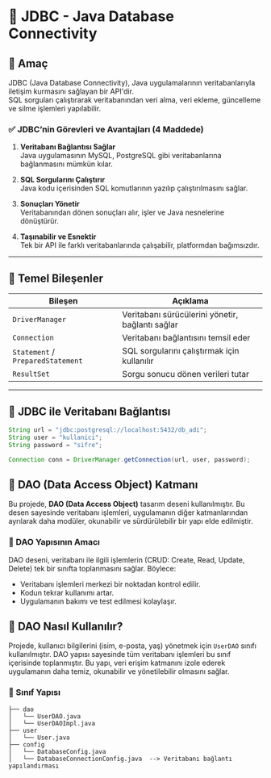
# 📌 JDBC - Java Database Connectivity

## 🎯 Amaç

JDBC (Java Database Connectivity), Java uygulamalarının veritabanlarıyla iletişim kurmasını sağlayan bir API'dir.  
SQL sorguları çalıştırarak veritabanından veri alma, veri ekleme, güncelleme ve silme işlemleri yapılabilir.


### ✅ JDBC’nin Görevleri ve Avantajları (4 Maddede)

1.  **Veritabanı Bağlantısı Sağlar**  
    Java uygulamasının MySQL, PostgreSQL gibi veritabanlarına bağlanmasını mümkün kılar.
    
2.  **SQL Sorgularını Çalıştırır**  
    Java kodu içerisinden SQL komutlarının yazılıp çalıştırılmasını sağlar.
    
3.  **Sonuçları Yönetir**  
    Veritabanından dönen sonuçları alır, işler ve Java nesnelerine dönüştürür.
    
4.  **Taşınabilir ve Esnektir**  
    Tek bir API ile farklı veritabanlarında çalışabilir, platformdan bağımsızdır.

---


## 🧱 Temel Bileşenler

| Bileşen              | Açıklama                                                                 |
|----------------------|--------------------------------------------------------------------------|
| `DriverManager`      | Veritabanı sürücülerini yönetir, bağlantı sağlar                         |
| `Connection`         | Veritabanı bağlantısını temsil eder                                     |
| `Statement` / `PreparedStatement` | SQL sorgularını çalıştırmak için kullanılır                     |
| `ResultSet`          | Sorgu sonucu dönen verileri tutar                                       |

---

## 🔧 JDBC ile Veritabanı Bağlantısı

```java
String url = "jdbc:postgresql://localhost:5432/db_adi";
String user = "kullanici";
String password = "sifre";

Connection conn = DriverManager.getConnection(url, user, password);
```

## 🧩 DAO (Data Access Object) Katmanı

Bu projede, **DAO (Data Access Object)** tasarım deseni kullanılmıştır. Bu desen sayesinde veritabanı işlemleri, uygulamanın diğer katmanlarından ayrılarak daha modüler, okunabilir ve sürdürülebilir bir yapı elde edilmiştir.

### 🎯 DAO Yapısının Amacı

DAO deseni, veritabanı ile ilgili işlemlerin (CRUD: Create, Read, Update, Delete) tek bir sınıfta toplanmasını sağlar. Böylece:

- Veritabanı işlemleri merkezi bir noktadan kontrol edilir.
- Kodun tekrar kullanımı artar.
- Uygulamanın bakımı ve test edilmesi kolaylaşır.

## 🧪 DAO Nasıl Kullanılır?

Projede, kullanıcı bilgilerini (isim, e-posta, yaş) yönetmek için `UserDAO` sınıfı kullanılmıştır. DAO yapısı sayesinde tüm veritabanı işlemleri bu sınıf içerisinde toplanmıştır. Bu yapı, veri erişim katmanını izole ederek uygulamanın daha temiz, okunabilir ve yönetilebilir olmasını sağlar.

### 📁 Sınıf Yapısı

```text
├── dao
│   └── UserDAO.java       
│   └── UserDAOImpl.java    
├── user
│   └── User.java         
├── config
│   └── DatabaseConfig.java 
│   └── DatabaseConnectionConfig.java  --> Veritabanı bağlantı yapılandırması


